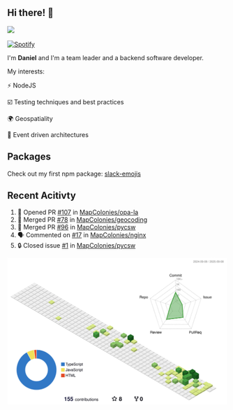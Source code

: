 ## Hi there! 👋

<p>
  <img src="https://github-readme-stats.vercel.app/api?username=syncush&theme=tokyonight">
</p>

[![Spotify](https://novatorem-rust.vercel.app/api/spotify)](https://open.spotify.com/user/syncush)

I'm **Daniel** and I'm a team leader and a backend software developer.

My interests:

⚡ NodeJS

☑️ Testing techniques and best practices

🌍 Geospatiality

🧠 Event driven architectures

## Packages
Check out my first npm package: [slack-emojis](https://www.npmjs.com/package/slack-emojis)

## Recent Acitivty
<!--START_SECTION:activity-->
1. 💪 Opened PR [#107](https://github.com/MapColonies/opa-la/pull/107) in [MapColonies/opa-la](https://github.com/MapColonies/opa-la)
2. 🎉 Merged PR [#78](https://github.com/MapColonies/geocoding/pull/78) in [MapColonies/geocoding](https://github.com/MapColonies/geocoding)
3. 🎉 Merged PR [#96](https://github.com/MapColonies/pycsw/pull/96) in [MapColonies/pycsw](https://github.com/MapColonies/pycsw)
4. 🗣 Commented on [#17](https://github.com/MapColonies/nginx/pull/17#issuecomment-3239859026) in [MapColonies/nginx](https://github.com/MapColonies/nginx)
5. 🔒 Closed issue [#1](https://github.com/MapColonies/pycsw/issues/1) in [MapColonies/pycsw](https://github.com/MapColonies/pycsw)
<!--END_SECTION:activity-->

![contrib](./profile-3d-contrib/profile-green-animate.svg)
